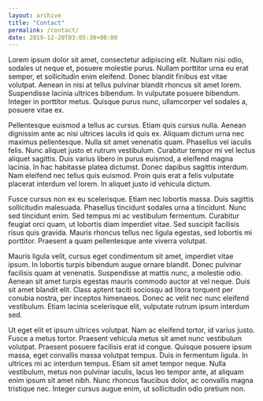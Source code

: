 ```yaml
---
layout: archive
title: "Contact"
permalink: /contact/
date: 2019-12-20T03:05:30+00:00
---
```


Lorem ipsum dolor sit amet, consectetur adipiscing elit. Nullam nisi odio, sodales ut neque et, posuere molestie purus. Nullam porttitor urna eu erat semper, et sollicitudin enim eleifend. Donec blandit finibus est vitae volutpat. Aenean in nisi at tellus pulvinar blandit rhoncus sit amet lorem. Suspendisse lacinia ultrices bibendum. In vulputate posuere bibendum. Integer in porttitor metus. Quisque purus nunc, ullamcorper vel sodales a, posuere vitae ex.

Pellentesque euismod a tellus ac cursus. Etiam quis cursus nulla. Aenean dignissim ante ac nisi ultrices iaculis id quis ex. Aliquam dictum urna nec maximus pellentesque. Nulla sit amet venenatis quam. Phasellus vel iaculis felis. Nunc aliquet justo et rutrum vestibulum. Curabitur tempor mi vel lectus aliquet sagittis. Duis varius libero in purus euismod, a eleifend magna lacinia. In hac habitasse platea dictumst. Donec dapibus sagittis interdum. Nam eleifend nec tellus quis euismod. Proin quis erat a felis vulputate placerat interdum vel lorem. In aliquet justo id vehicula dictum.

Fusce cursus non ex eu scelerisque. Etiam nec lobortis massa. Duis sagittis sollicitudin malesuada. Phasellus tincidunt sodales urna a tincidunt. Nunc sed tincidunt enim. Sed tempus mi ac vestibulum fermentum. Curabitur feugiat orci quam, ut lobortis diam imperdiet vitae. Sed suscipit facilisis risus quis gravida. Mauris rhoncus tellus nec ligula egestas, sed lobortis mi porttitor. Praesent a quam pellentesque ante viverra volutpat.

Mauris ligula velit, cursus eget condimentum sit amet, imperdiet vitae ipsum. In lobortis turpis bibendum augue ornare blandit. Donec pulvinar facilisis quam at venenatis. Suspendisse at mattis nunc, a molestie odio. Aenean sit amet turpis egestas mauris commodo auctor at vel neque. Duis sit amet blandit elit. Class aptent taciti sociosqu ad litora torquent per conubia nostra, per inceptos himenaeos. Donec ac velit nec nunc eleifend vestibulum. Etiam lacinia scelerisque elit, vulputate rutrum ipsum interdum sed.

Ut eget elit et ipsum ultrices volutpat. Nam ac eleifend tortor, id varius justo. Fusce a metus tortor. Praesent vehicula metus sit amet nunc vestibulum volutpat. Praesent posuere facilisis erat id congue. Quisque posuere ipsum massa, eget convallis massa volutpat tempus. Duis in fermentum ligula. In ultrices mi ac interdum tempus. Etiam sit amet tempor neque. Nulla vestibulum, metus non pulvinar iaculis, lacus leo tempor ante, at aliquam enim ipsum sit amet nibh. Nunc rhoncus faucibus dolor, ac convallis magna tristique nec. Integer cursus augue enim, ut sollicitudin odio pretium non. 